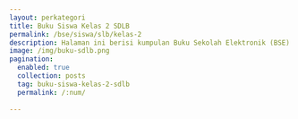```yaml
---
layout: perkategori
title: Buku Siswa Kelas 2 SDLB
permalink: /bse/siswa/slb/kelas-2
description: Halaman ini berisi kumpulan Buku Sekolah Elektronik (BSE) Buku Siswa Satuan Pendidikan SDLB Kelas 2.
image: /img/buku-sdlb.png
pagination: 
  enabled: true
  collection: posts
  tag: buku-siswa-kelas-2-sdlb
  permalink: /:num/
  
---
```

